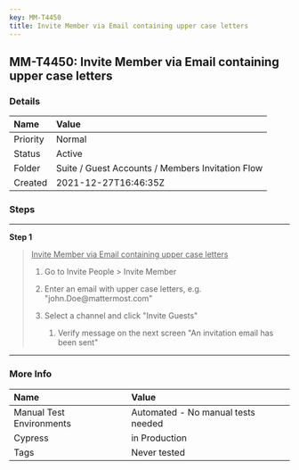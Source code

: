 ```yaml
---
key: MM-T4450
title: Invite Member via Email containing upper case letters
---
```


## MM-T4450: Invite Member via Email containing upper case letters

### Details

| Name     | Value                                            |
| :------- | :----------------------------------------------- |
| Priority | Normal                                           |
| Status   | Active                                           |
| Folder   | Suite / Guest Accounts / Members Invitation Flow |
| Created  | 2021-12-27T16:46:35Z                             |

### Steps

<hr/>

**Step 1**

> <article><u>Invite Member via Email containing upper case letters</u><ol><li><p>Go to Invite People &gt; Invite Member</p></li><li><p>Enter an email with upper case letters, e.g. "john.Doe@mattermost.com"</p></li><li><p>Select a channel and click "Invite Guests"</p><ol><li><p>Verify message on the next screen "An invitation email has been sent" </p></li></ol></li></ol></article>

<hr/>

### More Info

| Name                     | Value                              |
| :----------------------- | :--------------------------------- |
| Manual Test Environments | Automated - No manual tests needed |
| Cypress                  | in Production                      |
| Tags                     | Never tested                       |
